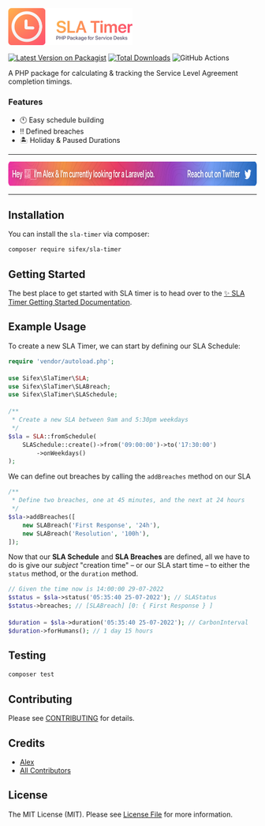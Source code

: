 <img src="https://github.com/sifex/sla-timer/raw/HEAD/.github/assets/logo.svg?" width="50%" alt="Logo for SLA Timer">

[![Latest Version on Packagist](https://img.shields.io/packagist/v/sifex/sla-timer.svg?style=flat&labelColor=2c353c)](https://packagist.org/packages/sifex/sla-timer)
[![Total Downloads](https://img.shields.io/packagist/dt/sifex/sla-timer.svg?style=flat&labelColor=2c353c)](https://packagist.org/packages/sifex/sla-timer)
![GitHub Actions](https://github.com/sifex/sla-timer/actions/workflows/main.yml/badge.svg)

A PHP package for calculating & tracking the Service Level Agreement completion timings.

### Features

- 🕚 Easy schedule building
- ‼️ Defined breaches
- 🏝 Holiday & Paused Durations

---


<a href="https://twitter.com/sifex/status/1548374115815346178">
<img src="https://github.com/sifex/sla-timer/raw/HEAD/.github/assets/hiring.svg?" alt="Hi, I'm Alex & I'm currently looking for a Laravel job. Please reach out to me via twitter, or click this link." height="49">
</a>


---
## Installation

You can install the `sla-timer` via composer:

```bash
composer require sifex/sla-timer
```

## Getting Started

The best place to get started with SLA timer is to head over to the [✨ SLA Timer Getting Started Documentation](https://sifex.github.io/sla-timer/guide/getting_started). 

## Example Usage

To create a new SLA Timer, we can start by defining our SLA Schedule:

```php
require 'vendor/autoload.php';

use Sifex\SlaTimer\SLA;
use Sifex\SlaTimer\SLABreach;
use Sifex\SlaTimer\SLASchedule;

/**
 * Create a new SLA between 9am and 5:30pm weekdays
 */
$sla = SLA::fromSchedule(
    SLASchedule::create()->from('09:00:00')->to('17:30:00')
        ->onWeekdays()
);
```

We can define out breaches by calling the `addBreaches` method on our SLA

```php
/**
 * Define two breaches, one at 45 minutes, and the next at 24 hours
 */
$sla->addBreaches([
    new SLABreach('First Response', '24h'),
    new SLABreach('Resolution', '100h'),
]);
```

Now that our **SLA Schedule** and **SLA Breaches** are defined, all we have to do is give our _subject_ "creation time" – or our SLA start time – to either the `status` method, or the `duration` method.

```php
// Given the time now is 14:00:00 29-07-2022
$status = $sla->status('05:35:40 25-07-2022'); // SLAStatus
$status->breaches; // [SLABreach] [0: { First Response } ]

$duration = $sla->duration('05:35:40 25-07-2022'); // CarbonInterval
$duration->forHumans(); // 1 day 15 hours
```

## Testing

```bash
composer test
```

## Contributing

Please see [CONTRIBUTING](CONTRIBUTING.md) for details.

## Credits

-   [Alex](https://github.com/sifex)
-   [All Contributors](../../contributors)

## License

The MIT License (MIT). Please see [License File](LICENSE.md) for more information.